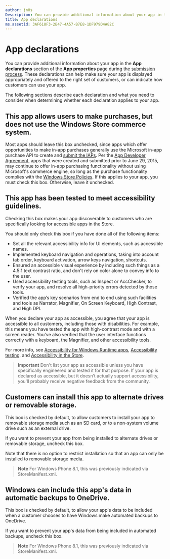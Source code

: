 ```yaml
---
author: jnHs
Description: You can provide additional information about your app in the App declarations section of the App properties page during the submission process.
title: App declarations
ms.assetid: 3AF618F3-2B47-4A57-B7E8-1DF979D4A82C
---
```


# App declarations

You can provide additional information about your app in the **App declarations** section of the **App properties** page during the [submission process](app-submissions.md). These declarations can help make sure your app is displayed appropriately and offered to the right set of customers, or can indicate how customers can use your app.

The following sections describe each declaration and what you need to consider when determining whether each declaration applies to your app.

## This app allows users to make purchases, but does not use the Windows Store commerce system.

Most apps should leave this box unchecked, since apps which offer opportunities to make in-app purchases generally use the Microsoft in-app purchase API to create and [submit the IAPs](iap-submissions.md). Per the [App Developer Agreement](https://msdn.microsoft.com/library/windows/apps/hh694058), apps that were created and submitted prior to June 29, 2015, may continue to offer in-app purchasing functionality without using Microsoft's commerce engine, so long as the purchase functionality complies with the [Windows Store Policies](https://msdn.microsoft.com/library/windows/apps/dn764944.aspx#pol_10_8). If this applies to your app, you must check this box. Otherwise, leave it unchecked.

## This app has been tested to meet accessibility guidelines.

Checking this box makes your app discoverable to customers who are specifically looking for accessible apps in the Store.

You should only check this box if you have done all of the following items:

-   Set all the relevant accessibility info for UI elements, such as accessible names.
-   Implemented keyboard navigation and operations, taking into account tab order, keyboard activation, arrow keys navigation, shortcuts.
-   Ensured an accessible visual experience by including such things as a 4.5:1 text contrast ratio, and don't rely on color alone to convey info to the user.
-   Used accessibility testing tools, such as Inspect or AccChecker, to verify your app, and resolve all high-priority errors detected by those tools.
-   Verified the app’s key scenarios from end to end using such facilities and tools as Narrator, Magnifier, On Screen Keyboard, High Contrast, and High DPI.

When you declare your app as accessible, you agree that your app is accessible to all customers, including those with disabilities. For example, this means you have tested the app with high-contrast mode and with a screen reader. You've also verified that the user interface functions correctly with a keyboard, the Magnifier, and other accessibility tools.

For more info, see [Accessibility for Windows Runtime apps](https://msdn.microsoft.com/library/windows/apps/dn263101), [Accessibility testing](https://msdn.microsoft.com/library/windows/apps/mt297664), and [Accessibility in the Store](https://msdn.microsoft.com/library/windows/apps/mt297663).

> **Important**  Don't list your app as accessible unless you have specifically engineered and tested it for that purpose. If your app is declared as accessible, but it doesn’t actually support accessibility, you'll probably receive negative feedback from the community.

## Customers can install this app to alternate drives or removable storage.

This box is checked by default, to allow customers to install your app to removable storage media such as an SD card, or to a non-system volume drive such as an external drive.

If you want to prevent your app from being installed to alternate drives or removable storage, uncheck this box.

Note that there is no option to restrict installation so that an app can only be installed to removable storage media.

> **Note**  For Windows Phone 8.1, this was previously indicated via StoreManifest.xml.

## Windows can include this app's data in automatic backups to OneDrive.

This box is checked by default, to allow your app's data to be included when a customer chooses to have Windows make automated backups to OneDrive.

If you want to prevent your app's data from being included in automated backups, uncheck this box.

> **Note**  For Windows Phone 8.1, this was previously indicated via StoreManifest.xml.

 

 

 






<!--HONumber=Jun16_HO2-->


